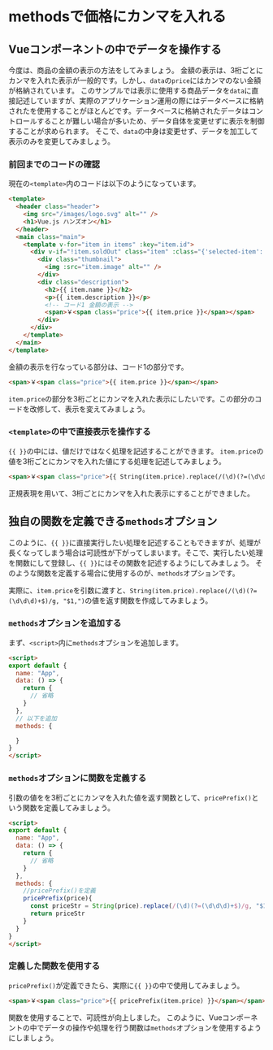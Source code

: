 # methodsで価格にカンマを入れる

## Vueコンポーネントの中でデータを操作する
今度は、商品の金額の表示の方法をしてみましょう。
金額の表示は、3桁ごとにカンマを入れた表示が一般的です。しかし、`data`の`price`にはカンマのない金額が格納されています。
このサンプルでは表示に使用する商品データを`data`に直接記述していますが、実際のアプリケーション運用の際にはデータベースに格納されたを使用することがほとんどです。データベースに格納されたデータはコントロールすることが難しい場合が多いため、データ自体を変更せずに表示を制御することが求められます。
そこで、`data`の中身は変更せず、データを加工して表示のみを変更してみましょう。

### 前回までのコードの確認
現在の`<template>`内のコードは以下のようになっています。

```html
<template>
  <header class="header">
    <img src="/images/logo.svg" alt="" />
    <h1>Vue.js ハンズオン</h1>
  </header>
  <main class="main">
    <template v-for="item in items" :key="item.id">
      <div v-if="!item.soldOut" class="item" :class="{'selected-item': item.selected}" @click="item.selected = !item.selected">
        <div class="thumbnail">
          <img :src="item.image" alt="" />
        </div>
        <div class="description">
          <h2>{{ item.name }}</h2>
          <p>{{ item.description }}</p>
          <!-- コード1 金額の表示 -->
          <span>￥<span class="price">{{ item.price }}</span></span>
        </div>
      </div>
    </template>
  </main>
</template>
```

金額の表示を行なっている部分は、コード1の部分です。

```html
<span>￥<span class="price">{{ item.price }}</span></span>
```

`item.price`の部分を3桁ごとにカンマを入れた表示にしたいです。この部分のコードを改修して、表示を変えてみましょう。

### `<template>`の中で直接表示を操作する

`{{ }}`の中には、値だけではなく処理を記述することができます。
`item.price`の値を3桁ごとにカンマを入れた値にする処理を記述してみましょう。


```html
<span>￥<span class="price">{{ String(item.price).replace(/(\d)(?=(\d\d\d)+$)/g, "$1,") }}</span></span>
```

正規表現を用いて、3桁ごとにカンマを入れた表示にすることができました。

## 独自の関数を定義できる`methods`オプション

このように、`{{ }}`に直接実行したい処理を記述することもできますが、処理が長くなってしまう場合は可読性が下がってしまいます。そこで、実行したい処理を関数にして登録し、`{{ }}`にはその関数を記述するようにしてみましょう。
そのような関数を定義する場合に使用するのが、`methods`オプションです。

実際に、`item.price`を引数に渡すと、`String(item.price).replace(/(\d)(?=(\d\d\d)+$)/g, "$1,")`の値を返す関数を作成してみましょう。

### `methods`オプションを追加する
まず、`<script>`内に`methods`オプションを追加します。

```html
<script>
export default {
  name: "App",
  data: () => {
    return {
      // 省略
    }
  },
  // 以下を追加
  methods: {

  }
}
</script>
```

### `methods`オプションに関数を定義する
引数の値をを3桁ごとにカンマを入れた値を返す関数として、`pricePrefix()`という関数を定義してみましょう。

```html
<script>
export default {
  name: "App",
  data: () => {
    return {
      // 省略
    }
  },
  methods: {
    //pricePrefix()を定義
    pricePrefix(price){
      const priceStr = String(price).replace(/(\d)(?=(\d\d\d)+$)/g, "$1,")
      return priceStr
    }
  }
}
</script>
```

### 定義した関数を使用する
`pricePrefix()`が定義できたら、実際に`{{ }}`の中で使用してみましょう。

```html
<span>￥<span class="price">{{ pricePrefix(item.price) }}</span></span>
```

関数を使用することで、可読性が向上しました。
このように、Vueコンポーネントの中でデータの操作や処理を行う関数は`methods`オプションを使用するようにしましょう。

